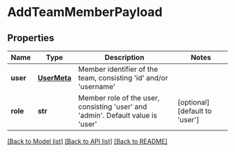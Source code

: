 # AddTeamMemberPayload

## Properties
Name | Type | Description | Notes
------------ | ------------- | ------------- | -------------
**user** | [**UserMeta**](UserMeta.md) | Member identifier of the team, consisting &#39;id&#39; and/or &#39;username&#39; | 
**role** | **str** | Member role of the user, consisting &#39;user&#39; and &#39;admin&#39;. Default value is &#39;user&#39; | [optional] [default to 'user']

[[Back to Model list]](../README.md#documentation-for-models) [[Back to API list]](../README.md#documentation-for-api-endpoints) [[Back to README]](../README.md)


